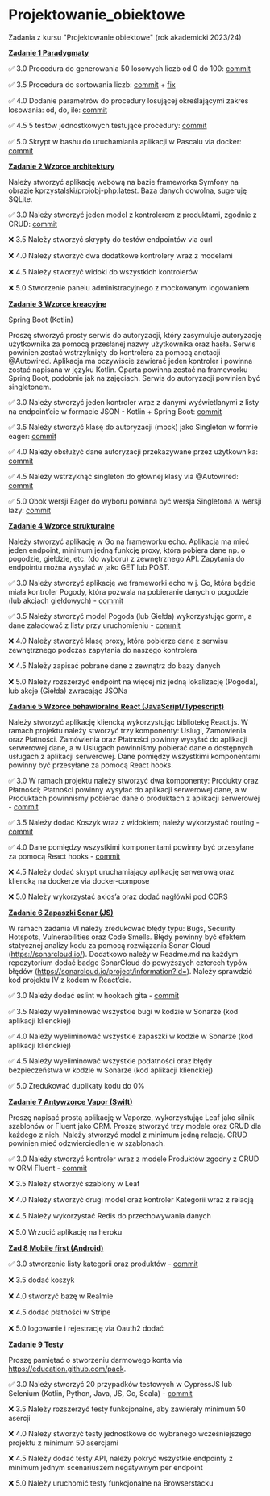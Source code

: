 # Projektowanie_obiektowe
Zadania z kursu "Projektowanie obiektowe" (rok akademicki 2023/24)

[**Zadanie 1 Paradygmaty**](01_paradygmaty/)

✅ 3.0 Procedura do generowania 50 losowych liczb od 0 do 100: [commit](https://github.com/apetor56/projektowanie_obiektowe/commit/61983d434363338f9940b3dcc336d6ac159eecb2)

✅ 3.5 Procedura do sortowania liczb: [commit](https://github.com/apetor56/projektowanie_obiektowe/commit/0aea483ba2ea476c4edd5a5272072a6bedfdc6c7) + [fix](https://github.com/apetor56/projektowanie_obiektowe/commit/5a661ef8a19791752e66c1e646f0bc1a9c4e10da)

✅ 4.0 Dodanie parametrów do procedury losującej określającymi zakres losowania: od, do, ile: [commit](https://github.com/apetor56/projektowanie_obiektowe/commit/2fb52af987fbde54ef1c370ca397c3787ef41e11)

✅ 4.5 5 testów jednostkowych testujące procedury: [commit](https://github.com/apetor56/projektowanie_obiektowe/commit/8a253343d4f89a454a6945565a75a95056e6dab8)

✅ 5.0 Skrypt w bashu do uruchamiania aplikacji w Pascalu via docker: [commit](https://github.com/apetor56/projektowanie_obiektowe/commit/7e56eee0b7f033963c4240e2a2eb942fd08e3484)

[**Zadanie 2 Wzorce architektury**](02_wzorce_architektury/)

Należy stworzyć aplikację webową na bazie frameworka Symfony na obrazie kprzystalski/projobj-php:latest. Baza danych dowolna, sugeruję SQLite.

✅ 3.0 Należy stworzyć jeden model z kontrolerem z produktami, zgodnie z CRUD: [commit](https://github.com/apetor56/projektowanie_obiektowe/commit/43ab843a084b658b53e7cd0deca27c1e9b62d494)

❌ 3.5 Należy stworzyć skrypty do testów endpointów via curl

❌ 4.0 Należy stworzyć dwa dodatkowe kontrolery wraz z modelami

❌ 4.5 Należy stworzyć widoki do wszystkich kontrolerów

❌ 5.0 Stworzenie panelu administracyjnego z mockowanym logowaniem

[**Zadanie 3 Wzorce kreacyjne**](03_wzorce_kreacyjne/)

Spring Boot (Kotlin)

Proszę stworzyć prosty serwis do autoryzacji, który zasymuluje autoryzację użytkownika za pomocą przesłanej nazwy użytkownika oraz hasła. Serwis powinien zostać wstrzyknięty do kontrolera za pomocą anotacji @Autowired. Aplikacja ma oczywiście zawierać jeden kontroler i powinna zostać napisana w języku Kotlin. Oparta powinna zostać na frameworku Spring Boot, podobnie jak na zajęciach. Serwis do autoryzacji powinien być singletonem.

✅ 3.0 Należy stworzyć jeden kontroler wraz z danymi wyświetlanymi z listy na endpoint’cie w formacie JSON - Kotlin + Spring Boot: [commit](https://github.com/apetor56/projektowanie_obiektowe/commit/5ee0daf9a8c72a5ff8eebc29706582a045ca3363)

✅ 3.5 Należy stworzyć klasę do autoryzacji (mock) jako Singleton w formie eager: [commit](https://github.com/apetor56/projektowanie_obiektowe/commit/ad8f91181bd2ff0c2735e7e27e1893d3e5f34d94)

✅ 4.0 Należy obsłużyć dane autoryzacji przekazywane przez użytkownika: [commit](https://github.com/apetor56/projektowanie_obiektowe/commit/4d447ac43ae0aa801a617997804bdb13c72db12f)

✅ 4.5 Należy wstrzyknąć singleton do głównej klasy via @Autowired: [commit](https://github.com/apetor56/projektowanie_obiektowe/commit/59f64035e8d5ce742834da525cc693660e92bdff)

✅ 5.0 Obok wersji Eager do wyboru powinna być wersja Singletona w wersji lazy: [commit](https://github.com/apetor56/projektowanie_obiektowe/commit/771886557273f3fb9e2e64c0330d367048c1f8a5)

[**Zadanie 4 Wzorce strukturalne**](04_wzorce_strukturalne/)

Należy stworzyć aplikację w Go na frameworku echo. Aplikacja ma mieć jeden endpoint, minimum jedną funkcję proxy, która pobiera dane np. o pogodzie, giełdzie, etc. (do wyboru) z zewnętrznego API. Zapytania do endpointu można wysyłać w jako GET lub POST.

✅ 3.0 Należy stworzyć aplikację we frameworki echo w j. Go, która będzie miała kontroler Pogody, która pozwala na pobieranie danych o pogodzie (lub akcjach giełdowych) - [commit](https://github.com/apetor56/projektowanie_obiektowe/commit/94aafd4857a7b71dea851e83aa137af27ad5524f)

✅ 3.5 Należy stworzyć model Pogoda (lub Giełda) wykorzystując gorm, a dane załadować z listy przy uruchomieniu - [commit](https://github.com/apetor56/projektowanie_obiektowe/commit/dd12526aec791d7b32bee0c98c6364040b61cd63)

❌ 4.0 Należy stworzyć klasę proxy, która pobierze dane z serwisu zewnętrznego podczas zapytania do naszego kontrolera

❌ 4.5 Należy zapisać pobrane dane z zewnątrz do bazy danych

❌ 5.0 Należy rozszerzyć endpoint na więcej niż jedną lokalizację (Pogoda), lub akcje (Giełda) zwracając JSONa

[**Zadanie 5 Wzorce behawioralne React (JavaScript/Typescript)**](05_wzorce_bechawioralne)

Należy stworzyć aplikację kliencką wykorzystując bibliotekę React.js. W ramach projektu należy stworzyć trzy komponenty: Uslugi, Zamowienia oraz Płatności. Zamówienia oraz Płatności powinny wysyłać do aplikacji serwerowej dane, a w Uslugach powinniśmy pobierać dane o dostępnych usługach z aplikacji serwerowej. Dane pomiędzy wszystkimi komponentami powinny być przesyłane za pomocą React hooks.

✅ 3.0 W ramach projektu należy stworzyć dwa komponenty: Produkty oraz Płatności; Płatności powinny wysyłać do aplikacji serwerowej dane, a w Produktach powinniśmy pobierać dane o produktach z aplikacji serwerowej - [commit](https://github.com/apetor56/projektowanie_obiektowe/commit/90fd52462e6bee166218b9ca84310fc8f3f81961)

✅ 3.5 Należy dodać Koszyk wraz z widokiem; należy wykorzystać routing - [commit](https://github.com/apetor56/projektowanie_obiektowe/commit/b3682d9da2ea6c47741e7ff467cc6e0986fcdd96)

✅ 4.0 Dane pomiędzy wszystkimi komponentami powinny być przesyłane za pomocą React hooks - [commit](https://github.com/apetor56/projektowanie_obiektowe/commit/b3682d9da2ea6c47741e7ff467cc6e0986fcdd96)

❌ 4.5 Należy dodać skrypt uruchamiający aplikację serwerową oraz kliencką na dockerze via docker-compose

❌ 5.0 Należy wykorzystać axios’a oraz dodać nagłówki pod CORS

[**Zadanie 6 Zapaszki Sonar (JS)**](06_zapaszki/)

W ramach zadania VI należy zredukować błędy typu: Bugs, Security Hotspots, Vulnerabilities oraz Code Smells. Błędy powinny być efektem statycznej analizy kodu za pomocą rozwiązania Sonar Cloud (https://sonarcloud.io/). Dodatkowo należy w Readme.md na każdym repozytorium dodać badge SonarCloud do powyższych czterech typów błędów (https://sonarcloud.io/project/information?id=). Należy sprawdzić kod projektu IV z kodem w React’cie.

✅ 3.0 Należy dodać eslint w hookach gita - [commit](https://github.com/apetor56/projektowanie_obiektowe/commit/c13a2f15660ca66b84a515c8f04fe84b96234bc1)

✅ 3.5 Należy wyeliminować wszystkie bugi w kodzie w Sonarze (kod aplikacji klienckiej)

✅ 4.0 Należy wyeliminować wszystkie zapaszki w kodzie w Sonarze (kod aplikacji klienckiej)

✅ 4.5 Należy wyeliminować wszystkie podatności oraz błędy bezpieczeństwa w kodzie w Sonarze (kod aplikacji klienckiej)

✅ 5.0 Zredukować duplikaty kodu do 0%

[**Zadanie 7 Antywzorce Vapor (Swift)**](07_antywzorce/)

Proszę napisać prostą aplikację w Vaporze, wykorzystując Leaf jako silnik szablonów or Fluent jako ORM. Proszę stworzyć trzy modele oraz CRUD dla każdego z nich. Należy stworzyć model z minimum jedną relacją. CRUD powinien mieć odzwierciedlenie w szablonach.

✅ 3.0 Należy stworzyć kontroler wraz z modele Produktów zgodny z CRUD w ORM Fluent - [commit](https://github.com/apetor56/projektowanie_obiektowe/commit/f0d855c37310d8c1cbd1f35b69a84f1f1f74c5d7)

❌ 3.5 Należy stworzyć szablony w Leaf

❌ 4.0 Należy stworzyć drugi model oraz kontroler Kategorii wraz z relacją

❌ 4.5 Należy wykorzystać Redis do przechowywania danych

❌ 5.0 Wrzucić aplikację na heroku

[**Zad 8 Mobile first (Android)**](08_mobile_first/)

✅ 3.0 stworzenie listy kategorii oraz produktów - [commit](https://github.com/apetor56/projektowanie_obiektowe/commit/bbbaed0f84152886913a090cbf1298a0a2ceb060)

❌ 3.5 dodać koszyk

❌ 4.0 stworzyć bazę w Realmie

❌ 4.5 dodać płatności w Stripe

❌ 5.0 logowanie i rejestrację via Oauth2 dodać

[**Zadanie 9 Testy**](09_testy/)

Proszę pamiętać o stworzeniu darmowego konta via https://education.github.com/pack.

✅ 3.0 Należy stworzyć 20 przypadków testowych w CypressJS lub Selenium (Kotlin, Python, Java, JS, Go, Scala) - [commit](https://github.com/apetor56/projektowanie_obiektowe/commit/7ed6c13d0944b5135621051286eb0346b0e6b3b3)

❌ 3.5 Należy rozszerzyć testy funkcjonalne, aby zawierały minimum 50 asercji

❌ 4.0 Należy stworzyć testy jednostkowe do wybranego wcześniejszego projektu z minimum 50 asercjami

❌ 4.5 Należy dodać testy API, należy pokryć wszystkie endpointy z minimum jednym scenariuszem negatywnym per endpoint

❌ 5.0 Należy uruchomić testy funkcjonalne na Browserstacku
